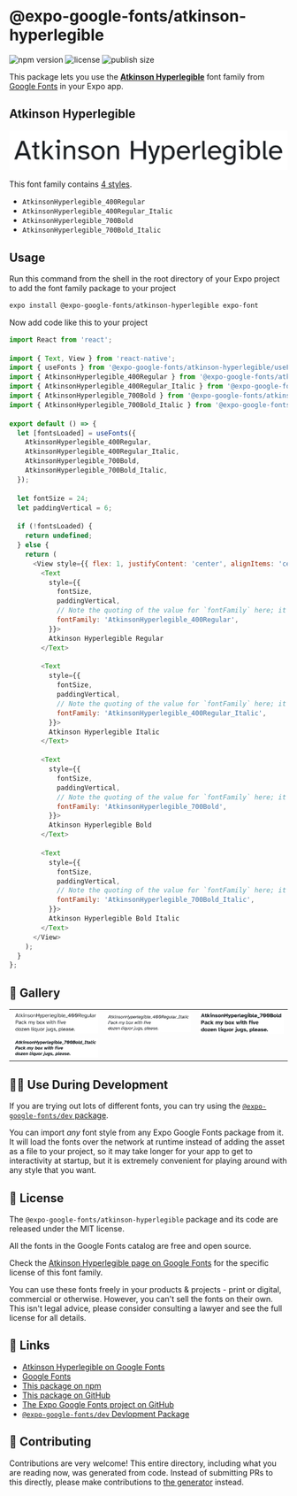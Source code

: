 # @expo-google-fonts/atkinson-hyperlegible

![npm version](https://flat.badgen.net/npm/v/@expo-google-fonts/atkinson-hyperlegible)
![license](https://flat.badgen.net/github/license/expo/google-fonts)
![publish size](https://flat.badgen.net/packagephobia/install/@expo-google-fonts/atkinson-hyperlegible)

This package lets you use the [**Atkinson Hyperlegible**](https://fonts.google.com/specimen/Atkinson+Hyperlegible) font family from [Google Fonts](https://fonts.google.com/) in your Expo app.

## Atkinson Hyperlegible

![Atkinson Hyperlegible](./font-family.png)

This font family contains [4 styles](#-gallery).

- `AtkinsonHyperlegible_400Regular`
- `AtkinsonHyperlegible_400Regular_Italic`
- `AtkinsonHyperlegible_700Bold`
- `AtkinsonHyperlegible_700Bold_Italic`

## Usage

Run this command from the shell in the root directory of your Expo project to add the font family package to your project
```sh
expo install @expo-google-fonts/atkinson-hyperlegible expo-font
```

Now add code like this to your project
```js
import React from 'react';

import { Text, View } from 'react-native';
import { useFonts } from '@expo-google-fonts/atkinson-hyperlegible/useFonts';
import { AtkinsonHyperlegible_400Regular } from '@expo-google-fonts/atkinson-hyperlegible/400Regular';
import { AtkinsonHyperlegible_400Regular_Italic } from '@expo-google-fonts/atkinson-hyperlegible/400Regular_Italic';
import { AtkinsonHyperlegible_700Bold } from '@expo-google-fonts/atkinson-hyperlegible/700Bold';
import { AtkinsonHyperlegible_700Bold_Italic } from '@expo-google-fonts/atkinson-hyperlegible/700Bold_Italic';

export default () => {
  let [fontsLoaded] = useFonts({
    AtkinsonHyperlegible_400Regular,
    AtkinsonHyperlegible_400Regular_Italic,
    AtkinsonHyperlegible_700Bold,
    AtkinsonHyperlegible_700Bold_Italic,
  });

  let fontSize = 24;
  let paddingVertical = 6;

  if (!fontsLoaded) {
    return undefined;
  } else {
    return (
      <View style={{ flex: 1, justifyContent: 'center', alignItems: 'center' }}>
        <Text
          style={{
            fontSize,
            paddingVertical,
            // Note the quoting of the value for `fontFamily` here; it expects a string!
            fontFamily: 'AtkinsonHyperlegible_400Regular',
          }}>
          Atkinson Hyperlegible Regular
        </Text>

        <Text
          style={{
            fontSize,
            paddingVertical,
            // Note the quoting of the value for `fontFamily` here; it expects a string!
            fontFamily: 'AtkinsonHyperlegible_400Regular_Italic',
          }}>
          Atkinson Hyperlegible Italic
        </Text>

        <Text
          style={{
            fontSize,
            paddingVertical,
            // Note the quoting of the value for `fontFamily` here; it expects a string!
            fontFamily: 'AtkinsonHyperlegible_700Bold',
          }}>
          Atkinson Hyperlegible Bold
        </Text>

        <Text
          style={{
            fontSize,
            paddingVertical,
            // Note the quoting of the value for `fontFamily` here; it expects a string!
            fontFamily: 'AtkinsonHyperlegible_700Bold_Italic',
          }}>
          Atkinson Hyperlegible Bold Italic
        </Text>
      </View>
    );
  }
};

```

## 🔡 Gallery


||||
|-|-|-|
|![AtkinsonHyperlegible_400Regular](.//400Regular/AtkinsonHyperlegible_400Regular.ttf.png)|![AtkinsonHyperlegible_400Regular_Italic](.//400Regular_Italic/AtkinsonHyperlegible_400Regular_Italic.ttf.png)|![AtkinsonHyperlegible_700Bold](.//700Bold/AtkinsonHyperlegible_700Bold.ttf.png)||
|![AtkinsonHyperlegible_700Bold_Italic](.//700Bold_Italic/AtkinsonHyperlegible_700Bold_Italic.ttf.png)||||


## 👩‍💻 Use During Development

If you are trying out lots of different fonts, you can try using the [`@expo-google-fonts/dev` package](https://github.com/expo/google-fonts/tree/master/font-packages/dev#readme).

You can import *any* font style from any Expo Google Fonts package from it. It will load the fonts
over the network at runtime instead of adding the asset as a file to your project, so it may take longer
for your app to get to interactivity at startup, but it is extremely convenient
for playing around with any style that you want.

## 📖 License

The `@expo-google-fonts/atkinson-hyperlegible` package and its code are released under the MIT license.

All the fonts in the Google Fonts catalog are free and open source.

Check the [Atkinson Hyperlegible page on Google Fonts](https://fonts.google.com/specimen/Atkinson+Hyperlegible) for the specific license of this font family.

You can use these fonts freely in your products & projects - print or digital, commercial or otherwise. However, you can't sell the fonts on their own. This isn't legal advice, please consider consulting a lawyer and see the full license for all details.

## 🔗 Links

- [Atkinson Hyperlegible on Google Fonts](https://fonts.google.com/specimen/Atkinson+Hyperlegible)
- [Google Fonts](https://fonts.google.com/)
- [This package on npm](https://www.npmjs.com/package/@expo-google-fonts/atkinson-hyperlegible)
- [This package on GitHub](https://github.com/expo/google-fonts/tree/master/font-packages/atkinson-hyperlegible)
- [The Expo Google Fonts project on GitHub](https://github.com/expo/google-fonts)
- [`@expo-google-fonts/dev` Devlopment Package](https://github.com/expo/google-fonts/tree/master/font-packages/dev)

## 🤝 Contributing

Contributions are very welcome! This entire directory, including what you are reading now, was generated from code. Instead of submitting PRs to this directly, please make contributions to [the generator](https://github.com/expo/google-fonts/tree/master/packages/generator) instead.
